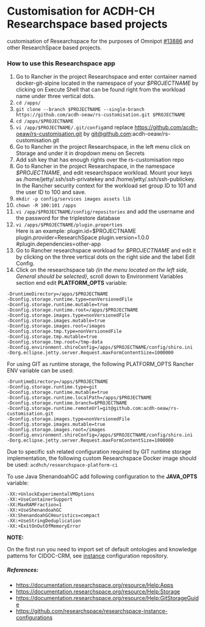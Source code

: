 # Customisation for ACDH-CH Researchspace based projects

customisation of Researchspace for the purposes of Omnipot [#13886](https://redmine.acdh.oeaw.ac.at/issues/13886 "#13886") and other ResearchSpace based projects.

### How to use this Researchspace app

1. Go to Rancher in the project Researchspace and enter container named docker-git-alpine located in the namespace of your *$PROJECTNAME* by clicking on Execute Shell that can be found right from the workload name under three vertical dots. 
2. `cd /apps/`
3. `git clone --branch $PROJECTNAME --single-branch https://github.com/acdh-oeaw/rs-customisation.git $PROJECTNAME`
4. `cd /apps/$PROJECTNAME`
5. `vi /app/$PROJECTNAME/.git/config`and replace https://github.com/acdh-oeaw/rs-customisation.git by git@github.com:acdh-oeaw/rs-customisation.git
6. Go to Rancher in the project Researchspace, in the left menu click on Storage and under it in dropdown menu on Secrets
7. Add ssh key that has enough rights over the rs-customisation repo
8. Go to Rancher in the project Researchspace, in the namespace *$PROJECTNAME*, and edit researchspace workload. Mount your keys as /home/jetty/.ssh/ssh-privatekey and /home/jetty/.ssh/ssh-publickey. In the Rancher security context for the workload set group ID to 101 and the user ID to 100 and save.  
9. `mkdir -p config/services images assets lib`
10. `chown -R 100:101 /apps`
11. `vi /app/$PROJECTNAME/config/repositories` and add the username and the password for the triplestore database
12. `vi /apps/$PROJECTNAME/plugin.properties`  
Here is an example:
        plugin.id=$PROJECTNAME
        plugin.provider=ResearchSpace
        plugin.version=1.0.0
        #plugin.dependencies=other-app
13. Go to Rancher researchspace workload for *$PROJECTNAME* and edit it by clicking on the three vertical dots on the right side and the label Edit Config.
14. Click on the researchspace tab *(in the menu located on the left side, General should be selected)*, scroll down to Environment Variables section end edit **PLATFORM_OPTS** variable:

```shell
-DruntimeDirectory=/apps/$PROJECTNAME
-Dconfig.storage.runtime.type=nonVersionedFile 
-Dconfig.storage.runtime.mutable=true
-Dconfig.storage.runtime.root=/apps/$PROJECTNAME
-Dconfig.storage.images.type=nonVersionedFile
-Dconfig.storage.images.mutable=true
-Dconfig.storage.images.root=/images
-Dconfig.storage.tmp.type=nonVersionedFile
-Dconfig.storage.tmp.mutable=true
-Dconfig.storage.tmp.root=/tmp-data
-Dconfig.environment.shiroConfig=/apps/$PROJECTNAME/config/shiro.ini
-Dorg.eclipse.jetty.server.Request.maxFormContentSize=1000000 
```
For using GIT as runtime storage, the following PLATFORM_OPTS Rancher ENV variable can be used: 

```
-DruntimeDirectory=/apps/$PROJECTNAME
-Dconfig.storage.runtime.type=git  
-Dconfig.storage.runtime.mutable=true  
-Dconfig.storage.runtime.localPath=/apps/$PROJECTNAME
-Dconfig.storage.runtime.branch=$PROJECTNAME 
-Dconfig.storage.runtime.remoteUrl=git@github.com:acdh-oeaw/rs-customisation.git 
-Dconfig.storage.images.type=nonVersionedFile  
-Dconfig.storage.images.mutable=true  
-Dconfig.storage.images.root=/images  
-Dconfig.environment.shiroConfig=/apps/$PROJECTNAME/config/shiro.ini  
-Dorg.eclipse.jetty.server.Request.maxFormContentSize=1000000 
```
Due to specific ssh related configuration required by GIT runtime storage implementation, the following custom Researchspace Docker image should be used: 
`acdhch/researchspace-platform-ci`

To use Java ShenandoahGC add following configuration to the **JAVA_OPTS** variable:

```shell
-XX:+UnlockExperimentalVMOptions
-XX:+UseContainerSupport 
-XX:MaxRAMFraction=1 
-XX:+UseShenandoahGC 
-XX:ShenandoahGCHeuristics=compact 
-XX:+UseStringDeduplication 
-XX:+ExitOnOutOfMemoryError
```

**NOTE:**

On the first run you need to import set of default ontologies and knowledge patterns for CIDOC-CRM, see [instance](https://github.com/researchspace/researchspace-instance-configurations "instance") configuration repository. 

##### References:
- https://documentation.researchspace.org/resource/Help:Apps
- https://documentation.researchspace.org/resource/Help:Storage
- https://documentation.researchspace.org/resource/Help:GitStorageGuide
- https://github.com/researchspace/researchspace-instance-configurations
